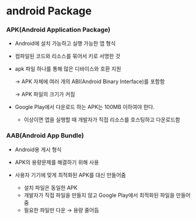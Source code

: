 # android Package

### APK(Android Application Package)

- Android에 설치 가능하고 실행 가능한 앱 형식
- 컴파일된 코드와 리소스를 묶어서 키로 서명한 것

- apk 파일 하나를 통해 많은 디바이스와 호환 지원
    
    → APK 자체에 여러 개의 ABI(Android Binary Interface)를 포함함 
    
    → APK 파일의 크기가 커짐
    
- Google Play에서 다운로드 하는 APK는 100MB 이하여야 한다.
    - 이상이면 앱을 실행할 때 개발자가 직접 리소스를 호스팅하고 다운로드함

### AAB(Android App Bundle)

- Android용 게시 형식

- APK의 용량문제를 해결하기 위해 사용
- 사용자 기기에 맞게 최적화된 APK를 대신 만들어줌
    - 설치 파일은 동일한 APK
    - 개발자가 직접 파일을 만들지 않고 Google Play에서 최적화된 파일을 만들어줌
    - 필요한 파일만 다운 → 용량 줄어듬